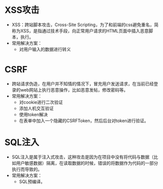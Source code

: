 # XSS攻击

+ XSS：跨站脚本攻击，Cross-Site Scripting，为了和前端的css避免重名，简称为XSS，是指通过技术手段，向正常用户请求的HTML页面中插入恶意脚本，执行。
+ 常用解决方案：
  + 对用户输入的数据进行转义

# CSRF

+ 跨站请求伪造，在用户并不知情的情况下，冒充用户发送请求，在当前已经登录的web网站上执行恶意操作，比如恶意发帖，修改密码等。
+ 常用解决方案：
  + 对cookie进行二次验证
  + 添加人机交互验证
  + 使用token解决
  + 在表单中加入一个隐藏的CSRFToken，然后后台对token进行验证。

# SQL注入

+ SQL注入是属于注入式攻击，这种攻击是因为在项目中没有将代码与数据（比如用户敏感数据）隔离，在读取数据的时候，错误的将数据作为代码的一部分执行而导致的。
+ 常用解决方案：
  + SQL预编译。
